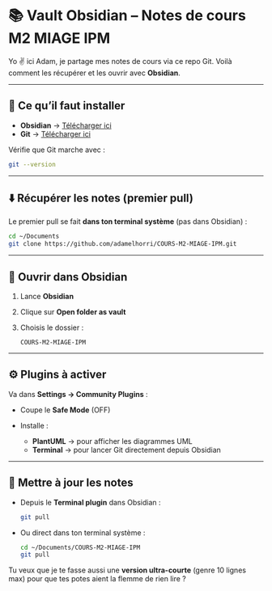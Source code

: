 # 📚 Vault Obsidian – Notes de cours M2 MIAGE IPM

Yo ✌️ ici Adam,
je partage mes notes de cours via ce repo Git.
Voilà comment les récupérer et les ouvrir avec **Obsidian**.

---

## 🔧 Ce qu’il faut installer

* **Obsidian** → [Télécharger ici](https://obsidian.md/download)
* **Git** → [Télécharger ici](https://git-scm.com/downloads)

Vérifie que Git marche avec :

```bash
git --version
```

---

## ⬇️ Récupérer les notes (premier pull)

Le premier pull se fait **dans ton terminal système** (pas dans Obsidian) :

```bash
cd ~/Documents
git clone https://github.com/adamelhorri/COURS-M2-MIAGE-IPM.git
```

---

## 📂 Ouvrir dans Obsidian

1. Lance **Obsidian**
2. Clique sur **Open folder as vault**
3. Choisis le dossier :

   ```
   COURS-M2-MIAGE-IPM
   ```

---

## ⚙️ Plugins à activer

Va dans **Settings → Community Plugins** :

* Coupe le **Safe Mode** (OFF)
* Installe :

  * **PlantUML** → pour afficher les diagrammes UML
  * **Terminal** → pour lancer Git directement depuis Obsidian

---

## 🔄 Mettre à jour les notes

* Depuis le **Terminal plugin** dans Obsidian :

  ```bash
  git pull
  ```
* Ou direct dans ton terminal système :

  ```bash
  cd ~/Documents/COURS-M2-MIAGE-IPM
  git pull
  ```

Tu veux que je te fasse aussi une **version ultra-courte** (genre 10 lignes max) pour que tes potes aient la flemme de rien lire ?
